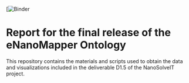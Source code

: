 [![Binder](https://hub.gke2.mybinder.org/user/jmillanacosta-r-nal-release-enm-0jp6u98c/lab/tree/NanoSolveIT_KB_eNM.ipynb)
# Report for the final release of the eNanoMapper Ontology
This repository contains the materials and scripts used to obtain the data and visualizations included in the deliverable D1.5 of the NanoSolveIT project.
